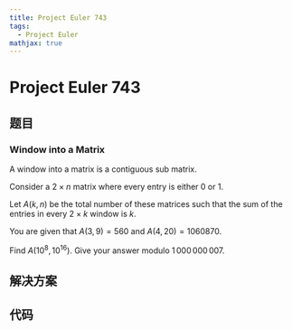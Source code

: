 ```yaml
---
title: Project Euler 743
tags:
  - Project Euler
mathjax: true
---
```

<escape><!-- more --></escape>
    
# Project Euler 743
## 题目
### Window into a Matrix



A window into a matrix is a contiguous sub matrix.


Consider a $2\times n$ matrix where every entry is either $0$ or $1$.

Let $A(k,n)$ be the total number of these matrices such that the sum of the entries in every $2\times k$ window is $k$.


You are given that $A(3,9) = 560$ and $A(4,20) = 1060870$.


Find $A(10^8,10^{16})$. Give your answer modulo $1\,000\,000\,007$.



## 解决方案



## 代码



